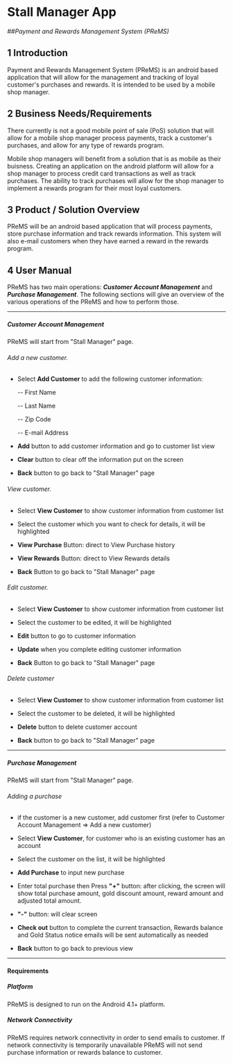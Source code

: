 # Stall Manager App
##*Payment and Rewards Management System (PReMS)*

## 1 Introduction

Payment and Rewards Management System (PReMS) is an android based application that will allow for the management and tracking of loyal customer's purchases and rewards.  It is intended to be used by a mobile shop manager.

## 2 Business Needs/Requirements

There currently is not a good mobile point of sale (PoS) solution that will allow for a mobile shop manager process payments, track a customer's purchases, and allow for any type of rewards program.

Mobile shop managers will benefit from a solution that is as mobile as their buisness.  Creating an application on the android platform will allow for a shop manager to process credit card transactions as well as track purchases.  The ability to track purchases will allow for the shop manager to implement a rewards program for their most loyal customers.

## 3 Product / Solution Overview

PReMS will be an android based application that will process payments, store purchase information and track rewards information.  This system will also e-mail customers when they have earned a reward in the rewards program.



## 4 User Manual
PReMS has two main operations: ***Customer Account Management*** and ***Purchase Management***. The following sections will give an overview of the various operations of the PReMS and how to perform those.

------------

##### Customer Account Management

PReMS will start from "Stall Manager" page.

###### Add a new customer.

* Select **Add Customer** to add the following customer information:

  -- First Name
  
  -- Last Name
  
  -- Zip Code
  
  -- E-mail Address
  

* **Add** button to add customer information and go to customer list view

* **Clear** button to clear off the information put on the screen

* **Back** button to go back to "Stall Manager" page

###### View customer.
* Select **View Customer** to show customer information from 
customer list

* Select the customer which you want to check for details, it will be highlighted

* **View Purchase** Button: direct to View Purchase history

* **View Rewards** Button: direct to View Rewards details

* **Back** Button to go back to "Stall Manager" page

###### Edit customer.
* Select **View Customer** to show customer information from customer list

* Select the customer to be edited, it will be highlighted

* **Edit** button to go to customer information

* **Update** when you complete editing customer information 

* **Back** Button to go back to "Stall Manager" page

###### Delete customer
* Select **View Customer** to show customer information from customer list

* Select the customer to be deleted, it will be highlighted 

* **Delete** button to delete customer account

* **Back** button to go back to "Stall Manager" page


----------

##### Purchase Management

PReMS will start from "Stall Manager" page.

###### Adding a purchase
* if the customer is a new customer, add customer first (refer to Customer Account Management => Add a new customer)

* Select **View Customer**, for customer who is an existing customer has an account

* Select the customer on the list, it will be highlighted

* **Add Purchase** to input new purchase

* Enter total purchase then Press **"+"** button: after clicking, the screen will show total purchase amount, gold discount amount, reward amount and adjusted total amount.

* **"-"** button: will clear screen 

* **Check out** button to complete the current transaction, Rewards balance and Gold Status notice emails will be sent automatically as needed

* **Back** button to go back to previous view

----------

#### Requirements
##### Platform
PReMS is designed to run on the Android 4.1+ platform.

##### Network Connectivity
PReMS requires network connectivity in order to send emails to customer. If network connectivity is temporarily unavailable PReMS will not send purchase information or rewards balance to customer.
